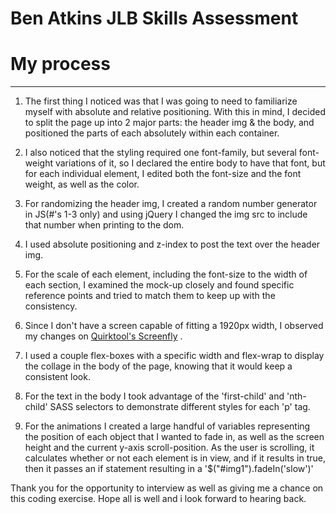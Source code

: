 # Ben Atkins JLB Skills Assessment
# My process
****


1. The first thing I noticed was that I was going to need to familiarize myself with absolute and relative positioning. With this in mind, I decided to split the page up into 2 major parts: the header img & the body, and positioned the parts of each absolutely within each container.

2. I also noticed that the styling required one font-family, but several font-weight variations of it, so I declared the entire body to have that font, but for each individual element, I edited both the font-size and the font weight, as well as the color.

3. For randomizing the header img, I created a random number generator in JS(#'s 1-3 only) and using jQuery I changed the img src to include that number when printing to the dom.

4. I used absolute positioning and z-index to post the text over the header img.

5. For the scale of each element, including the font-size to the width of each section, I examined the mock-up closely and found specific reference points and tried to match them to keep up with the consistency.

6. Since I don't have a screen capable of fitting a 1920px width, I observed my changes on [Quirktool's Screenfly](http://quirktools.com/screenfly/) .

7. I used a couple flex-boxes with a specific width and flex-wrap to display the collage in the body of the page, knowing that it would keep a consistent look.

8. For the text in the body I took advantage of the 'first-child' and 'nth-child' SASS selectors to demonstrate different styles for each 'p' tag.

9. For the animations I created a large handful of variables representing the position of each object that I wanted to fade in, as well as the screen height and the current y-axis scroll-position. As the user is scrolling, it calculates whether or not each element is in view, and if it results in true, then it passes an if statement resulting in a  '$("#img1").fadeIn('slow')'

Thank you for the opportunity to interview as well as giving me a chance on this coding exercise. Hope all is well and i look forward to hearing back.
